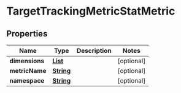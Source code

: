 

# TargetTrackingMetricStatMetric


## Properties

| Name | Type | Description | Notes |
|------------ | ------------- | ------------- | -------------|
|**dimensions** | [**List**](List.md) |  |  [optional] |
|**metricName** | [**String**](String.md) |  |  [optional] |
|**namespace** | [**String**](String.md) |  |  [optional] |



